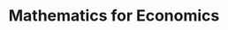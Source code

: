 ---
title: Mathematics for Economics
layout: collection
permalink: /courses_in_english/mathematics_for_economics/
collection: mathematics_for_economics
entries_layout: list
classes: wide
---